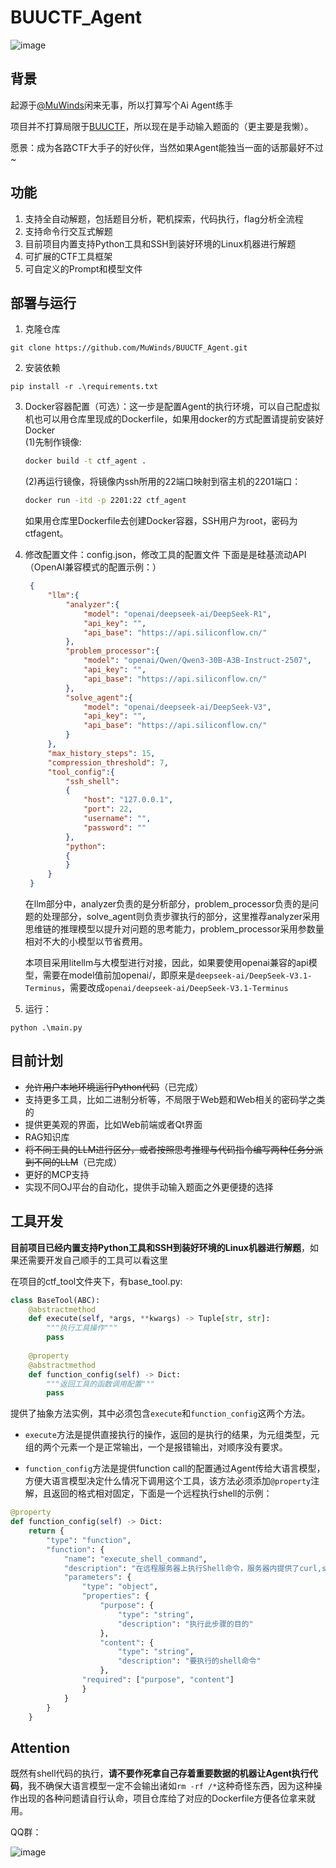 # BUUCTF_Agent
![image](https://github.com/MuWinds/BUUCTF_Agent/blob/main/1.png)
## 背景

起源于[@MuWinds](https://github.com/MuWinds)闲来无事，所以打算写个Ai Agent练手

项目并不打算局限于[BUUCTF](https://buuoj.cn)，所以现在是手动输入题面的（更主要是我懒）。

愿景：成为各路CTF大手子的好伙伴，当然如果Agent能独当一面的话那最好不过~

## 功能

1. 支持全自动解题，包括题目分析，靶机探索，代码执行，flag分析全流程
2. 支持命令行交互式解题
3. 目前项目内置支持Python工具和SSH到装好环境的Linux机器进行解题
4. 可扩展的CTF工具框架
5. 可自定义的Prompt和模型文件

## 部署与运行

1. 克隆仓库
```
git clone https://github.com/MuWinds/BUUCTF_Agent.git
```
2. 安装依赖
```
pip install -r .\requirements.txt
```
3. Docker容器配置（可选）：这一步是配置Agent的执行环境，可以自己配虚拟机也可以用仓库里现成的Dockerfile，如果用docker的方式配置请提前安装好Docker   
   (1)先制作镜像:
   ```bash
   docker build -t ctf_agent .
   ```
   (2)再运行镜像，将镜像内ssh所用的22端口映射到宿主机的2201端口：
   ```bash
   docker run -itd -p 2201:22 ctf_agent
   ```
   如果用仓库里Dockerfile去创建Docker容器，SSH用户为root，密码为ctfagent。
4. 修改配置文件：config.json，修改工具的配置文件
   下面是是硅基流动API（OpenAI兼容模式的配置示例：）
   ```json
    {
        "llm":{
            "analyzer":{
                "model": "openai/deepseek-ai/DeepSeek-R1",
                "api_key": "",
                "api_base": "https://api.siliconflow.cn/"
            },
            "problem_processor":{
                "model": "openai/Qwen/Qwen3-30B-A3B-Instruct-2507",
                "api_key": "",
                "api_base": "https://api.siliconflow.cn/"
            },
            "solve_agent":{
                "model": "openai/deepseek-ai/DeepSeek-V3",
                "api_key": "",
                "api_base": "https://api.siliconflow.cn/"
            }
        },
        "max_history_steps": 15,
        "compression_threshold": 7,
        "tool_config":{
            "ssh_shell": 
            {
                "host": "127.0.0.1",
                "port": 22,
                "username": "",
                "password": ""
            },
            "python":
            {
            }
        }
    }
   ```
   在llm部分中，analyzer负责的是分析部分，problem_processor负责的是问题的处理部分，solve_agent则负责步骤执行的部分，这里推荐analyzer采用思维链的推理模型以提升对问题的思考能力，problem_processor采用参数量相对不大的小模型以节省费用。
   
   本项目采用litellm与大模型进行对接，因此，如果要使用openai兼容的api模型，需要在model值前加openai/，即原来是`deepseek-ai/DeepSeek-V3.1-Terminus`，需要改成`openai/deepseek-ai/DeepSeek-V3.1-Terminus`
5. 运行：
```
python .\main.py
```


## 目前计划
- ~~允许用户本地环境运行Python代码~~（已完成）
- 支持更多工具，比如二进制分析等，不局限于Web题和Web相关的密码学之类的
- 提供更美观的界面，比如Web前端或者Qt界面
- RAG知识库
- ~~将不同工具的LLM进行区分，或者按照思考推理与代码指令编写两种任务分派到不同的LLM~~（已完成）
- 更好的MCP支持
- 实现不同OJ平台的自动化，提供手动输入题面之外更便捷的选择

## 工具开发
**目前项目已经内置支持Python工具和SSH到装好环境的Linux机器进行解题**，如果还需要开发自己顺手的工具可以看这里

在项目的ctf_tool文件夹下，有base_tool.py:
```python
class BaseTool(ABC):
    @abstractmethod
    def execute(self, *args, **kwargs) -> Tuple[str, str]:
        """执行工具操作"""
        pass
    
    @property
    @abstractmethod
    def function_config(self) -> Dict:
        """返回工具的函数调用配置"""
        pass
```
提供了抽象方法实例，其中必须包含`execute`和`function_config`这两个方法。

* `execute`方法是提供直接执行的操作，返回的是执行的结果，为元组类型，元组的两个元素一个是正常输出，一个是报错输出，对顺序没有要求。

* `function_config`方法是提供function call的配置通过Agent传给大语言模型，方便大语言模型决定什么情况下调用这个工具，该方法必须添加`@property`注解，且返回的格式相对固定，下面是一个远程执行shell的示例：
```python
@property
def function_config(self) -> Dict:
    return {
        "type": "function",
        "function": {
            "name": "execute_shell_command",
            "description": "在远程服务器上执行Shell命令，服务器内提供了curl,sqlmap,nmap,openssl等常用工具",
            "parameters": {
                "type": "object",
                "properties": {
                    "purpose": {
                        "type": "string",
                        "description": "执行此步骤的目的"
                    },
                    "content": {
                        "type": "string",
                        "description": "要执行的shell命令"
                    },
                "required": ["purpose", "content"]
                }
            }
        }
    }
```

## Attention
既然有shell代码的执行，**请不要作死拿自己存着重要数据的机器让Agent执行代码**，我不确保大语言模型一定不会输出诸如`rm -rf /*`这种奇怪东西，因为这种操作出现的各种问题请自行认命，项目仓库给了对应的Dockerfile方便各位拿来就用。

QQ群：

![image](https://github.com/MuWinds/BUUCTF_Agent/blob/main/qq_group.jpg)
